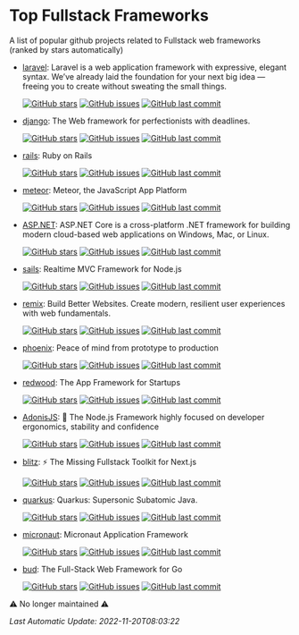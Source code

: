 # Top Fullstack Frameworks
A list of popular github projects related to Fullstack web frameworks (ranked by stars automatically)

- [laravel](https://github.com/laravel/laravel): Laravel is a web application framework with expressive, elegant syntax. We’ve already laid the foundation for your next big idea — freeing you to create without sweating the small things. 

  [![GitHub stars](https://img.shields.io/github/stars/laravel/laravel.svg?style=social)](https://github.com/laravel/laravel) [![GitHub issues](https://img.shields.io/github/issues/laravel/laravel.svg)](https://github.com/laravel/laravel/issues) [![GitHub last commit](https://img.shields.io/github/last-commit/laravel/laravel)](https://github.com/laravel/laravel/commits) 
- [django](https://github.com/django/django): The Web framework for perfectionists with deadlines. 

  [![GitHub stars](https://img.shields.io/github/stars/django/django.svg?style=social)](https://github.com/django/django) [![GitHub issues](https://img.shields.io/github/issues/django/django.svg)](https://github.com/django/django/issues) [![GitHub last commit](https://img.shields.io/github/last-commit/django/django)](https://github.com/django/django/commits) 
- [rails](https://github.com/rails/rails): Ruby on Rails 

  [![GitHub stars](https://img.shields.io/github/stars/rails/rails.svg?style=social)](https://github.com/rails/rails) [![GitHub issues](https://img.shields.io/github/issues/rails/rails.svg)](https://github.com/rails/rails/issues) [![GitHub last commit](https://img.shields.io/github/last-commit/rails/rails)](https://github.com/rails/rails/commits) 
- [meteor](https://github.com/meteor/meteor): Meteor, the JavaScript App Platform 

  [![GitHub stars](https://img.shields.io/github/stars/meteor/meteor.svg?style=social)](https://github.com/meteor/meteor) [![GitHub issues](https://img.shields.io/github/issues/meteor/meteor.svg)](https://github.com/meteor/meteor/issues) [![GitHub last commit](https://img.shields.io/github/last-commit/meteor/meteor)](https://github.com/meteor/meteor/commits) 
- [ASP.NET](https://github.com/dotnet/aspnetcore): ASP.NET Core is a cross-platform .NET framework for building modern cloud-based web applications on Windows, Mac, or Linux. 

  [![GitHub stars](https://img.shields.io/github/stars/dotnet/aspnetcore.svg?style=social)](https://github.com/dotnet/aspnetcore) [![GitHub issues](https://img.shields.io/github/issues/dotnet/aspnetcore.svg)](https://github.com/dotnet/aspnetcore/issues) [![GitHub last commit](https://img.shields.io/github/last-commit/dotnet/aspnetcore)](https://github.com/dotnet/aspnetcore/commits) 
- [sails](https://github.com/balderdashy/sails): Realtime MVC Framework for Node.js 

  [![GitHub stars](https://img.shields.io/github/stars/balderdashy/sails.svg?style=social)](https://github.com/balderdashy/sails) [![GitHub issues](https://img.shields.io/github/issues/balderdashy/sails.svg)](https://github.com/balderdashy/sails/issues) [![GitHub last commit](https://img.shields.io/github/last-commit/balderdashy/sails)](https://github.com/balderdashy/sails/commits) 
- [remix](https://github.com/remix-run/remix): Build Better Websites. Create modern, resilient user experiences with web fundamentals. 

  [![GitHub stars](https://img.shields.io/github/stars/remix-run/remix.svg?style=social)](https://github.com/remix-run/remix) [![GitHub issues](https://img.shields.io/github/issues/remix-run/remix.svg)](https://github.com/remix-run/remix/issues) [![GitHub last commit](https://img.shields.io/github/last-commit/remix-run/remix)](https://github.com/remix-run/remix/commits) 
- [phoenix](https://github.com/phoenixframework/phoenix): Peace of mind from prototype to production 

  [![GitHub stars](https://img.shields.io/github/stars/phoenixframework/phoenix.svg?style=social)](https://github.com/phoenixframework/phoenix) [![GitHub issues](https://img.shields.io/github/issues/phoenixframework/phoenix.svg)](https://github.com/phoenixframework/phoenix/issues) [![GitHub last commit](https://img.shields.io/github/last-commit/phoenixframework/phoenix)](https://github.com/phoenixframework/phoenix/commits) 
- [redwood](https://github.com/redwoodjs/redwood): The App Framework for Startups 

  [![GitHub stars](https://img.shields.io/github/stars/redwoodjs/redwood.svg?style=social)](https://github.com/redwoodjs/redwood) [![GitHub issues](https://img.shields.io/github/issues/redwoodjs/redwood.svg)](https://github.com/redwoodjs/redwood/issues) [![GitHub last commit](https://img.shields.io/github/last-commit/redwoodjs/redwood)](https://github.com/redwoodjs/redwood/commits) 
- [AdonisJS](https://github.com/adonisjs/core): 🚀 The Node.js Framework highly focused on developer ergonomics, stability and confidence 

  [![GitHub stars](https://img.shields.io/github/stars/adonisjs/core.svg?style=social)](https://github.com/adonisjs/core) [![GitHub issues](https://img.shields.io/github/issues/adonisjs/core.svg)](https://github.com/adonisjs/core/issues) [![GitHub last commit](https://img.shields.io/github/last-commit/adonisjs/core)](https://github.com/adonisjs/core/commits) 
- [blitz](https://github.com/blitz-js/blitz): ⚡️ The Missing Fullstack Toolkit for Next.js 

  [![GitHub stars](https://img.shields.io/github/stars/blitz-js/blitz.svg?style=social)](https://github.com/blitz-js/blitz) [![GitHub issues](https://img.shields.io/github/issues/blitz-js/blitz.svg)](https://github.com/blitz-js/blitz/issues) [![GitHub last commit](https://img.shields.io/github/last-commit/blitz-js/blitz)](https://github.com/blitz-js/blitz/commits) 
- [quarkus](https://github.com/quarkusio/quarkus): Quarkus: Supersonic Subatomic Java.  

  [![GitHub stars](https://img.shields.io/github/stars/quarkusio/quarkus.svg?style=social)](https://github.com/quarkusio/quarkus) [![GitHub issues](https://img.shields.io/github/issues/quarkusio/quarkus.svg)](https://github.com/quarkusio/quarkus/issues) [![GitHub last commit](https://img.shields.io/github/last-commit/quarkusio/quarkus)](https://github.com/quarkusio/quarkus/commits) 
- [micronaut](https://github.com/micronaut-projects/micronaut-core): Micronaut Application Framework 

  [![GitHub stars](https://img.shields.io/github/stars/micronaut-projects/micronaut-core.svg?style=social)](https://github.com/micronaut-projects/micronaut-core) [![GitHub issues](https://img.shields.io/github/issues/micronaut-projects/micronaut-core.svg)](https://github.com/micronaut-projects/micronaut-core/issues) [![GitHub last commit](https://img.shields.io/github/last-commit/micronaut-projects/micronaut-core)](https://github.com/micronaut-projects/micronaut-core/commits) 
- [bud](https://github.com/livebud/bud): The Full-Stack Web Framework for Go 

  [![GitHub stars](https://img.shields.io/github/stars/livebud/bud.svg?style=social)](https://github.com/livebud/bud) [![GitHub issues](https://img.shields.io/github/issues/livebud/bud.svg)](https://github.com/livebud/bud/issues) [![GitHub last commit](https://img.shields.io/github/last-commit/livebud/bud)](https://github.com/livebud/bud/commits) 

⚠️ No longer maintained ⚠️


*Last Automatic Update: 2022-11-20T08:03:22*